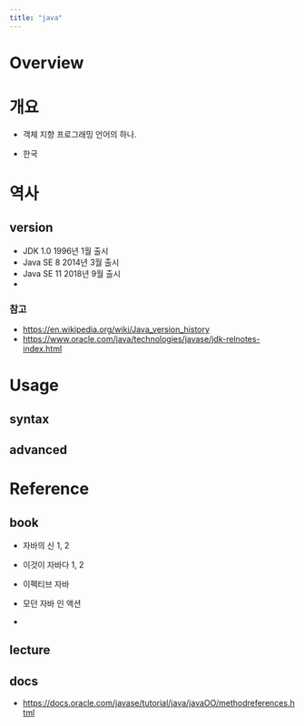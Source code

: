 ```yaml
---
title: "java"
---
```




# Overview



# 개요

- 객체 지향 프로그래밍 언어의 하나.

- 한국



# 역사



## version

- JDK 1.0 1996년 1월 출시
- Java SE 8 2014년 3월 출시
- Java SE 11 2018년 9월 출시
- 

### 참고

- https://en.wikipedia.org/wiki/Java_version_history
- https://www.oracle.com/java/technologies/javase/jdk-relnotes-index.html

# Usage



## syntax



## advanced



# Reference

## book

- 자바의  신 1, 2
- 이것이 자바다 1, 2
- 이펙티브 자바

- 모던 자바 인 액션
- 

## lecture



## docs

- https://docs.oracle.com/javase/tutorial/java/javaOO/methodreferences.html